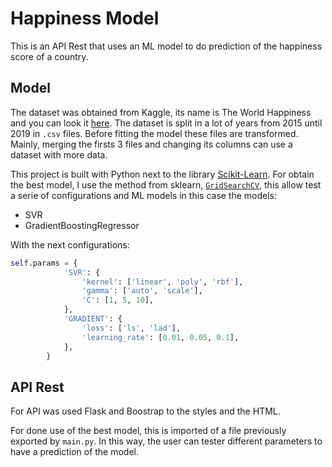# Happiness Model

This is an API Rest that uses an ML model to do prediction of the happiness score of a country.

## Model
The dataset was obtained from Kaggle, its name is The World Happiness and you can look it [here](https://www.kaggle.com/unsdsn/world-happiness). The dataset is split in a lot of years from 2015 until 2019 in `.csv` files. Before fitting the model these files are transformed. Mainly, merging the firsts 3 files and changing its columns can use a dataset with more data.  

This project is built with Python next to the library [Scikit-Learn](https://scikit-learn.org/stable/index.html). For obtain the best model, I use the method from sklearn, [`GridSearchCV`](https://scikit-learn.org/stable/modules/generated/sklearn.model_selection.GridSearchCV.html), this allow test a serie of configurations and ML models in this case the models:
- SVR
- GradientBoostingRegressor

With the next configurations:
``` Python
self.params = {
            'SVR': {
                'kernel': ['linear', 'poly', 'rbf'],
                'gamma': ['auto', 'scale'],
                'C': [1, 5, 10],
            },
            'GRADIENT': {
                'loss': ['ls', 'lad'],
                'learning_rate': [0.01, 0.05, 0.1],
            },
        }
```

## API Rest
For API was used Flask and Boostrap to the styles and the HTML.

For done use of the best model, this is imported of a file previously exported by `main.py`. In this way, the user can tester different parameters to have a prediction of the model.







